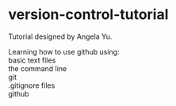 # version-control-tutorial
Tutorial designed by Angela Yu. 

Learning how to use github using: \
basic text files\
the command line\
git\
.gitignore files\
github
